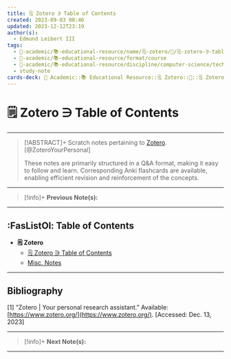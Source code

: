 ```yaml
---
title: 🗒️ Zotero ∋ Table of Contents
created: 2023-09-03 08:46
updated: 2023-12-12T23:19
author(s):
  - Edmund Leibert III
tags:
  - 🔴-academic/📚-educational-resource/name/🗒️-zotero/🔖/🗒️-zotero-∋-table-of-contents
  - 🔴-academic/📚-educational-resource/format/course
  - 🔴-academic/📚-educational-resource/discipline/computer-science/technology/zotero
  - study-note
cards-deck: 🔴 Academic::📚 Educational Resource::🗒️ Zotero::🔖::🗒️ Zotero ∋ Table of Contents
---
```


# 🗒️ Zotero ∋ Table of Contents

---

> [!ABSTRACT]+ 
> Scratch notes pertaining to [Zotero](https://www.zotero.org/). [@ZoteroYourPersonal]
> 
> These notes are primarily structured in a Q&A format, making it easy to follow and learn. Corresponding Anki flashcards are available, enabling efficient revision and reinforcement of the concepts.

---

> [!info]+ 
> **Previous Note(s):**
> 

---



## :FasListOl: Table of Contents

- **🗒 Zotero**
	- [🗒️ Zotero ∋ Table of Contents](the-vault/src/🔴%20Academic/📚%20Educational%20Resource/🗒️%20Zotero/🗒️%20Zotero%20∋%20Table%20of%20Contents.md)
	- [Misc. Notes](the-vault/src/🔴%20Academic/📚%20Educational%20Resource/🗒️%20Zotero/Misc.%20Notes.md)

---

## Bibliography

\[1\]
“Zotero | Your personal research assistant.” Available: [https://www.zotero.org/](https://www.zotero.org/). [Accessed: Dec. 13, 2023]

---

> [!info]+
> **Next Note(s):**
> 

---
